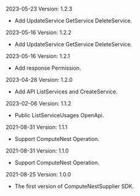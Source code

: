 2023-05-23 Version: 1.2.3
- Add UpdateService GetService DeleteService.

2023-05-16 Version: 1.2.2
- Add UpdateService GetService DeleteService.

2023-05-16 Version: 1.2.1
- Add response Permission.

2023-04-28 Version: 1.2.0
- Add API ListServices and CreateService.

2023-02-06 Version: 1.1.2
- Public ListServiceUsages  OpenApi.

2021-08-31 Version: 1.1.1
- Support ComputeNest Operation.

2021-08-31 Version: 1.1.0
- Support ComputeNest Operation.

2021-08-25 Version: 1.0.0
- The first version of ComputeNestSupplier SDK.

